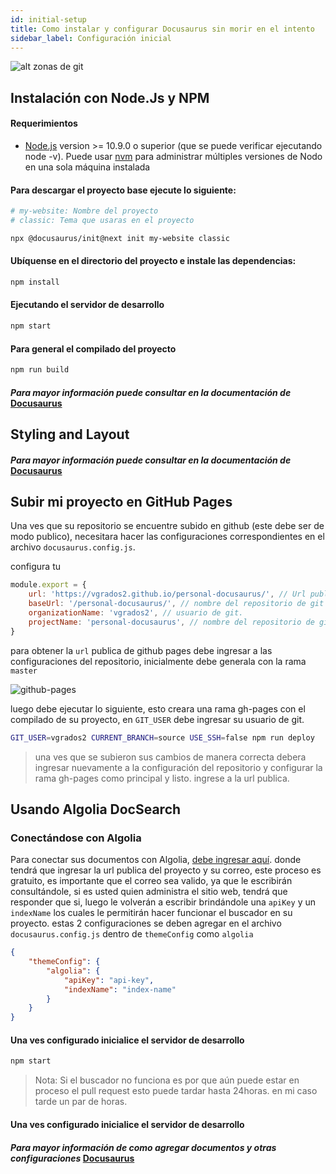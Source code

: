 ```yaml
---
id: initial-setup
title: Como instalar y configurar Docusaurus sin morir en el intento
sidebar_label: Configuración inicial
---
```

![alt zonas de git](https://v2.docusaurus.io/img/slash-introducing.svg)

## Instalación con Node.Js y NPM

#### Requerimientos

- [Node.js](https://nodejs.org/en/download/) version >= 10.9.0 o superior (que se puede verificar ejecutando node -v). Puede usar [nvm](https://github.com/nvm-sh/nvm) para administrar múltiples versiones de Nodo en una sola máquina instalada

#### Para descargar el proyecto base ejecute lo siguiente:

```bash
# my-website: Nombre del proyecto
# classic: Tema que usaras en el proyecto

npx @docusaurus/init@next init my-website classic
```

#### Ubíquense en el directorio del proyecto e instale las dependencias:

```bash
npm install
```
#### Ejecutando el servidor de desarrollo
```bash
npm start
```
#### Para general el compilado del proyecto
```bash
npm run build
```
#### _Para mayor información puede consultar en la documentación de_ <a href="http://docusaurus-2.netlify.com/docs/installation" target="_blank">Docusaurus</a>

## Styling and Layout

#### _Para mayor información puede consultar en la documentación de_ <a href="http://docusaurus-2.netlify.com/docs/styling-layout" target="_blank">Docusaurus</a>

## Subir mi proyecto en GitHub Pages

Una ves que su repositorio se encuentre subido en github (este debe ser de modo publico), necesitara hacer las configuraciones correspondientes en el archivo `docusaurus.config.js`.

configura tu 
```javascript
module.export = {
    url: 'https://vgrados2.github.io/personal-docusaurus/', // Url publica generada por github Pages
    baseUrl: '/personal-docusaurus/', // nombre del repositorio de git
    organizationName: 'vgrados2', // usuario de git.
    projectName: 'personal-docusaurus', // nombre del repositorio de git
}
```
para obtener la `url` publica de github pages debe ingresar a las configuraciones del repositorio, inicialmente debe generala con la rama `master`

![github-pages](/personal-docusaurus/img/docs/github-pages.png)

luego debe ejecutar lo siguiente, esto creara una rama gh-pages con el compilado de su proyecto, en `GIT_USER` debe ingresar su usuario de git.

```bash
GIT_USER=vgrados2 CURRENT_BRANCH=source USE_SSH=false npm run deploy
```

> una ves que se subieron sus cambios de manera correcta debera ingresar nuevamente a la configuración del repositorio y configurar la rama gh-pages como principal
y listo. ingrese a la url publica.

## Usando Algolia DocSearch

### Conectándose con Algolia

Para conectar sus documentos con Algolia, [debe ingresar aquí](https://docsearch.algolia.com/apply/). donde tendrá que ingresar la url publica del proyecto y su correo, este proceso
es gratuito, es importante que el correo sea valido, ya que le escribirán consultándole, si es usted quien administra el sitio web, tendrá que responder que si, luego le volverán a escribir
brindándole una `apiKey` y un `indexName` los cuales le permitirán hacer funcionar el buscador en su proyecto. estas 2 configuraciones se deben agregar en el archivo `docusaurus.config.js` dentro de `themeConfig` como `algolia`


```json
{
    "themeConfig": {
        "algolia": {
            "apiKey": "api-key",
            "indexName": "index-name"
        }
    }
}
```

#### Una ves configurado inicialice el servidor de desarrollo
```bash
npm start
```

> Nota: Si el buscador no funciona es por que aún puede estar en proceso el pull request esto puede tardar hasta 24horas. en mi caso tarde un par de horas.


#### Una ves configurado inicialice el servidor de desarrollo

#### _Para mayor información de como agregar documentos y otras configuraciones_ <a href="http://docusaurus-2.netlify.com/" target="_blank">Docusaurus</a>

